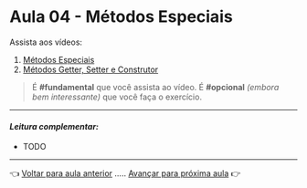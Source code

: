 # Aula 04 - Métodos Especiais

Assista aos vídeos: 

  1. [Métodos Especiais](https://youtu.be/g2x9oyBFSco?list=PLHz_AreHm4dkqe2aR0tQK74m8SFe-aGsY&t=51)
  1. [Métodos Getter, Setter e Construtor](https://youtu.be/6i-_R5cAcEc)

> É **#fundamental** que você assista ao vídeo. É **#opcional** _(embora bem interessante)_ que você faça o exercício.

---

#### _Leitura complementar:_

* TODO

---

👈 [Voltar para aula anterior](../aula03/aula.md) ..... [Avançar para próxima aula](../aula05/aula.md) 👉